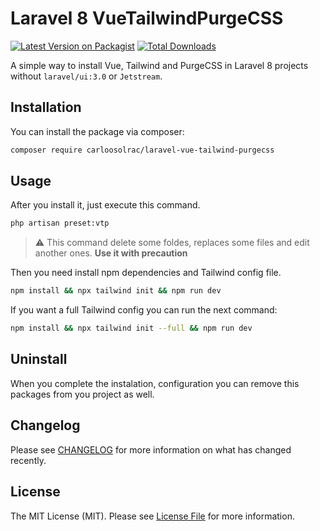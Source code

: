# Laravel 8 VueTailwindPurgeCSS

[![Latest Version on Packagist](https://img.shields.io/packagist/v/carloosolrac/laravel-vue-tailwind-purgecss.svg?style=flat-square)](https://packagist.org/packages/carloosolrac/laravel-vue-tailwind-purgecss)
[![Total Downloads](https://img.shields.io/packagist/dt/carloosolrac/laravel-vue-tailwind-purgecss.svg?style=flat-square)](https://packagist.org/packages/carloosolrac/laravel-vue-tailwind-purgecss)


A simple way to install Vue, Tailwind and PurgeCSS in Laravel 8 projects without `laravel/ui:3.0` or `Jetstream`.

## Installation

You can install the package via composer:

```bash
composer require carloosolrac/laravel-vue-tailwind-purgecss
```


## Usage

After you install it, just execute this command.

``` bash
php artisan preset:vtp
```

> :warning: This command delete some foldes, replaces some files and edit another ones. **Use it with precaution** 

Then you need install npm dependencies and Tailwind config file.

```bash 
npm install && npx tailwind init && npm run dev
```

If you want a full Tailwind config you can run the next command:

```bash
npm install && npx tailwind init --full && npm run dev
```

## Uninstall

When you complete the instalation, configuration you can remove this packages from you project as well.

## Changelog

Please see [CHANGELOG](CHANGELOG.md) for more information on what has changed recently.



## License

The MIT License (MIT). Please see [License File](LICENSE.md) for more information.
